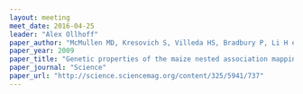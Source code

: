 ```yaml
---
layout: meeting
meet_date: 2016-04-25
leader: "Alex Ollhoff"
paper_author: "McMullen MD, Kresovich S, Villeda HS, Bradbury P, Li H et al."
paper_year: 2009
paper_title: "Genetic properties of the maize nested association mapping population"
paper_journal: "Science"
paper_url: "http://science.sciencemag.org/content/325/5941/737"
---
```

